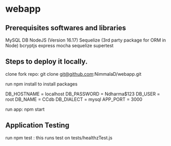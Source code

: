 # webapp
## Prerequisites softwares and libraries
MySQL DB
NodeJS (Version 16.17)
Sequelize (3rd party package for ORM in Node)
bcryptjs
express
mocha
sequelize
supertest
## Steps to deploy it locally.
clone fork repo: git clone git@github.com:NimmalaD/webapp.git

run npm install to install packages

DB_HOSTNAME = localhost
DB_PASSWORD = Ndharma$123
DB_USER = root
DB_NAME = CCdb
DB_DIALECT = mysql
APP_PORT = 3000

run app: npm start

## Application  Testing
run npm test : this runs test on tests/healthzTest.js
